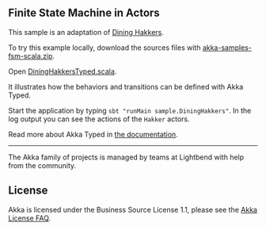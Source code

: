 ## Finite State Machine in Actors

This sample is an adaptation of [Dining Hakkers](http://www.dalnefre.com/wp/2010/08/dining-philosophers-in-humus/). 

To try this example locally, download the sources files with [akka-samples-fsm-scala.zip](https://doc.akka.io/docs/akka/snapshot/attachments/akka-samples-fsm-scala.zip).

Open [DiningHakkersTyped.scala](src/main/scala/sample/DiningHakkers.scala).

It illustrates how the behaviors and transitions can be defined with Akka Typed.

Start the application by typing `sbt "runMain sample.DiningHakkers"`. In the log output you can see the actions of the `Hakker` actors.

Read more about Akka Typed in [the documentation](http://doc.akka.io/docs/akka/current/).

---

The Akka family of projects is managed by teams at Lightbend with help from the community.

License
-------

Akka is licensed under the Business Source License 1.1, please see the [Akka License FAQ](https://www.lightbend.com/akka/license-faq).
